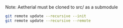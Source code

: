 Note: Aetherial must be cloned to src/ as a submodule

```sh
git remote update --recursive --init
git remote update --recursive --remote
```
